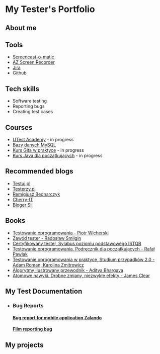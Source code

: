 # My Tester's Portfolio

## About me

## Tools
* [Screencast-o-matic](https://screencast-o-matic.com/)
* [AZ Screen Recorder](https://www.dobreprogramy.pl/az-screen-recorder-no-root,program,android,6628599101097601)
* [Jira](https://www.atlassian.com/pl/software/jira)
* Github

## Tech skills
* Software testing
* Reporting bugs
* Creating test cases

## Courses
* [UTest Academy](https://www.utest.com/academy) - in progress
* [Bazy danych MySQL](https://miroslawzelent.pl/kurs-mysql/)
* [Kurs Gita w praktyce](https://www.youtube.com/watch?v=tvHVafvw16Y) - in progress
* [Kurs Java dla początkujących](https://www.youtube.com/watch?v=T3Pla6wZd4E&list=PL6aekdNhY7DCM1wGLQCE9eP3kPzu-P7E7&index=2) - in progress

## Recommended blogs
* [Testuj.pl](https://testuj.pl/blog/)
* [Testerzy.pl](https://testerzy.pl/)
* [Remigiusz Bednarczyk](https://remigiuszbednarczyk.pl/)
* [Cherry-IT](http://cherry-it.pl/)
* [Bloger Sii](https://sii.pl/blog/)

## Books
* [Testowanie oprogramowania - Piotr Wicherski](https://pwicherski.gitbook.io/testowanie-oprogramowania/)
* [Zawód tester - Radosław Smilgin](https://lubimyczytac.pl/ksiazka/291227/zawod-tester)
* [Certyfikowany tester, Sylabus poziomu podstawowego ISTQB](https://sjsi.org/ist-qb/do-pobrania/)
* [Testowanie oprogramowania. Podręcznik dla początkujących - Rafał Pawlak](https://helion.pl/ksiazki/testowanie-oprogramowania-podrecznik-dla-poczatkujacych-rafal-pawlak,szteop.htm#format/d)
* [Testowanie oprogramowania w praktyce, Studium przypadków 2.0 - Adam Roman, Karolina Zmitrowicz](https://lubimyczytac.pl/ksiazka/4928223/testowanie-oprogramowania-w-praktyce-studium-przypadkow-2-0)
* [Algorytmy Ilustrowany przewodnik - Aditya Bhargava](https://lubimyczytac.pl/ksiazka/4819674/algorytmy-ilustrowany-przewodnik)
* [Atomowe nawyki. Drobne zmiany, niezwykłe efekty - James Clear](https://lubimyczytac.pl/ksiazka/4898707/atomowe-nawyki-drobne-zmiany-niezwykle-efekty)

## My Test Documentation

* ### Bug Reports
  #### [Bug report for mobile application Zalando](https://docs.google.com/document/d/1UBKAzUuzPdPOEK8oQfsfzF70FG11VKTZ0uQaSTxKSkY/edit?usp=sharing)
  #### [Film reporting bug](https://mega.nz/file/TGpTRCyK#FkLlhvbt-ZKX0yLR2nLW0CSShr4hLvSihJ3EUWQBNGI)

## My projects
